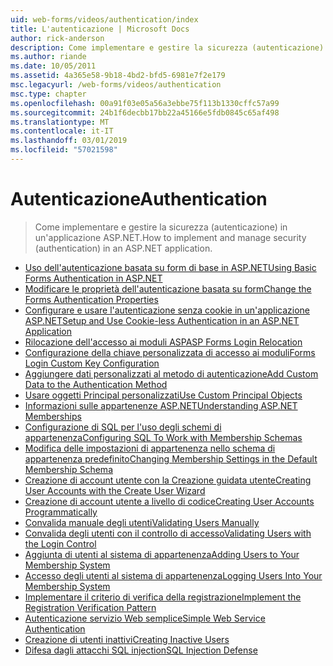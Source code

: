 ```yaml
---
uid: web-forms/videos/authentication/index
title: L'autenticazione | Microsoft Docs
author: rick-anderson
description: Come implementare e gestire la sicurezza (autenticazione) in un'applicazione ASP.NET.
ms.author: riande
ms.date: 10/05/2011
ms.assetid: 4a365e58-9b18-4bd2-bfd5-6981e7f2e179
msc.legacyurl: /web-forms/videos/authentication
msc.type: chapter
ms.openlocfilehash: 00a91f03e05a56a3ebbe75f113b1330cffc57a99
ms.sourcegitcommit: 24b1f6decbb17bb22a45166e5fdb0845c65af498
ms.translationtype: MT
ms.contentlocale: it-IT
ms.lasthandoff: 03/01/2019
ms.locfileid: "57021598"
---
```

<a name="authentication"></a><span data-ttu-id="9a921-103">Autenticazione</span><span class="sxs-lookup"><span data-stu-id="9a921-103">Authentication</span></span>
====================
> <span data-ttu-id="9a921-104">Come implementare e gestire la sicurezza (autenticazione) in un'applicazione ASP.NET.</span><span class="sxs-lookup"><span data-stu-id="9a921-104">How to implement and manage security (authentication) in an ASP.NET application.</span></span>


- [<span data-ttu-id="9a921-105">Uso dell'autenticazione basata su form di base in ASP.NET</span><span class="sxs-lookup"><span data-stu-id="9a921-105">Using Basic Forms Authentication in ASP.NET</span></span>](using-basic-forms-authentication-in-aspnet.md)
- [<span data-ttu-id="9a921-106">Modificare le proprietà dell'autenticazione basata su form</span><span class="sxs-lookup"><span data-stu-id="9a921-106">Change the Forms Authentication Properties</span></span>](how-to-change-the-forms-authentication-properties.md)
- [<span data-ttu-id="9a921-107">Configurare e usare l'autenticazione senza cookie in un'applicazione ASP.NET</span><span class="sxs-lookup"><span data-stu-id="9a921-107">Setup and Use Cookie-less Authentication in an ASP.NET Application</span></span>](how-to-setup-and-use-cookie-less-authentication-in-an-aspnet-application.md)
- [<span data-ttu-id="9a921-108">Rilocazione dell'accesso ai moduli ASP</span><span class="sxs-lookup"><span data-stu-id="9a921-108">ASP Forms Login Relocation</span></span>](asp-forms-login-relocation.md)
- [<span data-ttu-id="9a921-109">Configurazione della chiave personalizzata di accesso ai moduli</span><span class="sxs-lookup"><span data-stu-id="9a921-109">Forms Login Custom Key Configuration</span></span>](forms-login-custom-key-configuration.md)
- [<span data-ttu-id="9a921-110">Aggiungere dati personalizzati al metodo di autenticazione</span><span class="sxs-lookup"><span data-stu-id="9a921-110">Add Custom Data to the Authentication Method</span></span>](add-custom-data-to-the-authentication-method.md)
- [<span data-ttu-id="9a921-111">Usare oggetti Principal personalizzati</span><span class="sxs-lookup"><span data-stu-id="9a921-111">Use Custom Principal Objects</span></span>](use-custom-principal-objects.md)
- [<span data-ttu-id="9a921-112">Informazioni sulle appartenenze ASP.NET</span><span class="sxs-lookup"><span data-stu-id="9a921-112">Understanding ASP.NET Memberships</span></span>](understanding-aspnet-memberships.md)
- [<span data-ttu-id="9a921-113">Configurazione di SQL per l'uso degli schemi di appartenenza</span><span class="sxs-lookup"><span data-stu-id="9a921-113">Configuring SQL To Work with Membership Schemas</span></span>](configuring-sql-to-work-with-membership-schemas.md)
- [<span data-ttu-id="9a921-114">Modifica delle impostazioni di appartenenza nello schema di appartenenza predefinito</span><span class="sxs-lookup"><span data-stu-id="9a921-114">Changing Membership Settings in the Default Membership Schema</span></span>](changing-membership-settings-in-the-default-membership-schema.md)
- [<span data-ttu-id="9a921-115">Creazione di account utente con la Creazione guidata utente</span><span class="sxs-lookup"><span data-stu-id="9a921-115">Creating User Accounts with the Create User Wizard</span></span>](creating-user-accounts-with-the-create-user-wizard.md)
- [<span data-ttu-id="9a921-116">Creazione di account utente a livello di codice</span><span class="sxs-lookup"><span data-stu-id="9a921-116">Creating User Accounts Programmatically</span></span>](creating-user-accounts-programmatically.md)
- [<span data-ttu-id="9a921-117">Convalida manuale degli utenti</span><span class="sxs-lookup"><span data-stu-id="9a921-117">Validating Users Manually</span></span>](validating-users-manually.md)
- [<span data-ttu-id="9a921-118">Convalida degli utenti con il controllo di accesso</span><span class="sxs-lookup"><span data-stu-id="9a921-118">Validating Users with the Login Control</span></span>](validating-users-with-the-login-control.md)
- [<span data-ttu-id="9a921-119">Aggiunta di utenti al sistema di appartenenza</span><span class="sxs-lookup"><span data-stu-id="9a921-119">Adding Users to Your Membership System</span></span>](adding-users-to-your-membership-system.md)
- [<span data-ttu-id="9a921-120">Accesso degli utenti al sistema di appartenenza</span><span class="sxs-lookup"><span data-stu-id="9a921-120">Logging Users Into Your Membership System</span></span>](logging-users-into-your-membership-system.md)
- [<span data-ttu-id="9a921-121">Implementare il criterio di verifica della registrazione</span><span class="sxs-lookup"><span data-stu-id="9a921-121">Implement the Registration Verification Pattern</span></span>](implement-the-registration-verification-pattern.md)
- [<span data-ttu-id="9a921-122">Autenticazione servizio Web semplice</span><span class="sxs-lookup"><span data-stu-id="9a921-122">Simple Web Service Authentication</span></span>](simple-web-service-authentication.md)
- [<span data-ttu-id="9a921-123">Creazione di utenti inattivi</span><span class="sxs-lookup"><span data-stu-id="9a921-123">Creating Inactive Users</span></span>](creating-inactive-users.md)
- [<span data-ttu-id="9a921-124">Difesa dagli attacchi SQL injection</span><span class="sxs-lookup"><span data-stu-id="9a921-124">SQL Injection Defense</span></span>](sql-injection-defense.md)
